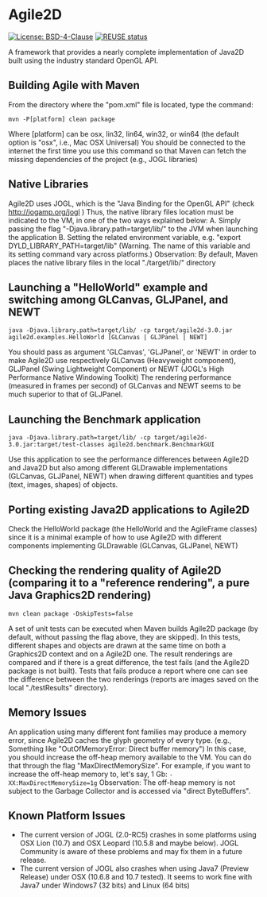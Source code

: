 <!--
SPDX-FileCopyrightText: 2012 Emmanuel Pietriga <emmanuel.pietriga@inria.fr>
SPDX-FileCopyrightText: 2006-2012 Jean-Daniel Fekete <jean-daniel.fekete@inria.fr>
SPDX-FileCopyrightText: 2012 Rodrigo A. B. de Almeida
SPDX-FileCopyrightText: 2006 Jon Meyer
SPDX-FileCopyrightText: 2006 Ben Bederson

SPDX-License-Identifier: BSD-4-Clause
-->

# Agile2D

[![License: BSD-4-Clause](
    https://img.shields.io/badge/License-BSD--4--Clause-blue.svg)](
    https://spdx.org/licenses/BSD-4-Clause.html)
[![REUSE status](
    https://api.reuse.software/badge/github.com/hoijui/agile2d)](
    https://api.reuse.software/info/github.com/hoijui/agile2d)

A framework that provides a nearly complete implementation of Java2D built using the industry standard OpenGL API.

## Building Agile with Maven

From the directory where the "pom.xml" file is located, type the command:

```shell
mvn -P[platform] clean package
```

Where [platform] can be osx, lin32, lin64, win32, or win64 (the default option is "osx", i.e., Mac OSX Universal)
You should be connected to the internet the first time you use this command so that Maven can fetch the missing dependencies of the project (e.g., JOGL libraries)

## Native Libraries

Agile2D uses JOGL, which is the "Java Binding for the OpenGL API" (check <http://jogamp.org/jogl> )
Thus, the native library files location must be indicated to the VM, in one of the two ways explained below:
A. Simply passing the flag "-Djava.library.path=target/lib/" to the JVM when launching the application
B. Setting the related environment variable, e.g. "export DYLD_LIBRARY_PATH=target/lib" (Warning. The name of this variable and its setting command vary across platforms.)
Observation: By default, Maven places the native library files in the local "./target/lib/" directory

## Launching a "HelloWorld" example and switching among GLCanvas, GLJPanel, and NEWT

```shell
java -Djava.library.path=target/lib/ -cp target/agile2d-3.0.jar agile2d.examples.HelloWorld [GLCanvas | GLJPanel | NEWT]
```

You should pass as argument 'GLCanvas', 'GLJPanel', or 'NEWT' in order to make Agile2D use respectively GLCanvas (Heavyweight component), GLJPanel (Swing Lightweight Component) or NEWT (JOGL's High Performance Native Windowing Toolkit)
The rendering performance (measured in frames per second) of GLCanvas and NEWT seems to be much superior to that of GLJPanel.

## Launching the Benchmark application

```shell
java -Djava.library.path=target/lib/ -cp target/agile2d-3.0.jar:target/test-classes agile2d.benchmark.BenchmarkGUI
```

Use this application to see the performance differences between Agile2D and Java2D but also among different GLDrawable implementations (GLCanvas, GLJPanel, NEWT) when drawing different quantities and types (text, images, shapes) of objects.

## Porting existing Java2D applications to Agile2D

Check the HelloWorld package (the HelloWorld and the AgileFrame classes) since it is a minimal example of how to use Agile2D with different components implementing GLDrawable (GLCanvas, GLJPanel, NEWT)

## Checking the rendering quality of Agile2D (comparing it to a "reference rendering", a pure Java Graphics2D rendering)

```shell
mvn clean package -DskipTests=false
```

A set of unit tests can be executed when Maven builds Agile2D package (by default, without passing the flag above, they are skipped).
In this tests, different shapes and objects are drawn at the same time on both a Graphics2D context and on a Agile2D one.
The result renderings are compared and if there is a great difference, the test fails (and the Agile2D package is not built).
Tests that fails produce a report where one can see the difference between the two renderings (reports are images saved on the local "./testResults" directory).

## Memory Issues

An application using many different font families may produce a memory error, since Agile2D caches the glyph geometry of every type. (e.g., Something like "OutOfMemoryError: Direct buffer memory")
In this case, you should increase the off-heap memory available to the VM. You can do that through the flag "MaxDirectMemorySize".
For example, if you want to increase the off-heap memory to, let's say, 1 Gb: `-XX:MaxDirectMemorySize=1g`
Observation: The off-heap memory is not subject to the Garbage Collector and is accessed via "direct ByteBuffers".

## Known Platform Issues

- The current version of JOGL (2.0-RC5) crashes in some platforms using OSX Lion (10.7) and OSX Leopard (10.5.8 and maybe below). JOGL Community is aware of these problems and may fix them in a future release.
- The current version of JOGL also crashes when using Java7 (Preview Release) under OSX (10.6.8 and 10.7 tested). It seems to work fine with Java7 under Windows7 (32 bits) and Linux (64 bits)
